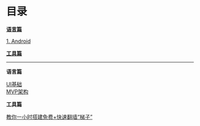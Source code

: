 # 目录 #

<a href="#language">**语言篇**</a>

<a href="#android">1. Android</a>

<a href="#tool">**工具篇**</a>

----------

<a name="language">**语言篇**</a>  

<a name="android">[UI基础](http://blog.csdn.net/sinat_21102069)</a>  
<a name="mvp">[MVP架构](http://blog.csdn.net/u010456903/article/details/53439254)</a>

<a name="tool">**工具篇**</a>

[教你一小时搭建免费+快速翻墙“梯子”](https://www.jianshu.com/p/568f176deeb4)